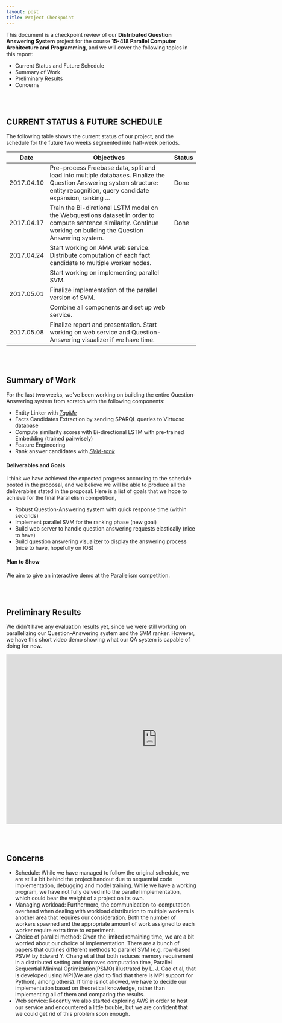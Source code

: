 ```yaml
---
layout: post
title: Project Checkpoint
---
```


This document is a checkpoint review of our **Distributed Question Answering System** project for the course **15-418 Parallel Computer Architecture and Programming**, and we will cover the following topics in this report:
* Current Status and Future Schedule
* Summary of Work
* Preliminary Results
* Concerns

<br><br>

## CURRENT STATUS & FUTURE SCHEDULE

The following table shows the current status of our project, and the schedule for the future two weeks segmented into half-week periods.

| Date       | Objectives                                                                                                                                                                      | Status |
|------------|---------------------------------------------------------------------------------------------------------------------------------------------------------------------------------|--------|
| 2017.04.10 | Pre-process Freebase data, split and load into multiple databases. Finalize the Question Answering system structure: entity recognition, query candidate expansion, ranking ... | Done   |
| 2017.04.17 | Train the Bi-diretional LSTM model on the Webquestions dataset in order to compute sentence similarity. Continue working on building the Question Answering system.             | Done   |
| 2017.04.24 | Start working on AMA web service. Distribute computation of each fact candidate to multiple worker nodes.                                                                       |        |
|            | Start working on implementing parallel SVM.                                                                                                                                     |        |
| 2017.05.01 | Finalize implementation of the parallel version of SVM.                                                                                                                         |        |
|            | Combine all components and set up web service.                                                                                                                                  |        |
| 2017.05.08 | Finalize report and presentation. Start working on web service and Question-Answering visualizer if we have time.                                                               |        |

<br><br>


## Summary of Work

For the last two weeks, we've been working on building the entire Question-Answering system from scratch with the following components:
* Entity Linker with [*TagMe*](https://tagme.d4science.org/tagme/)
* Facts Candidates Extraction by sending SPARQL queries to Virtuoso database
* Compute similarity scores with Bi-directional LSTM with pre-trained Embedding (trained pairwisely)
* Feature Engineering
* Rank answer candidates with [*SVM-rank*](https://www.cs.cornell.edu/People/tj/svm_light/svm_rank.html)




#### Deliverables and Goals
I think we have achieved the expected progress according to the schedule posted in the proposal, and we believe we will be able to produce all the deliverables stated in the proposal. Here is a list of goals that we hope to achieve for the final Parallelism competition,
* Robust Question-Answering system with quick response time (within seconds)
* Implement parallel SVM for the ranking phase (new goal)
* Build web server to handle question answering requests elastically (nice to have)
* Build question answering visualizer to display the answering process (nice to have, hopefully on IOS)


#### Plan to Show
We aim to give an interactive demo at the Parallelism competition.

<br><br>


## Preliminary Results

We didn't have any evaluation results yet, since we were still working on parallelizing our Question-Answering system and the SVM ranker. However, we have this short video demo showing what our QA system is capable of doing for now.

<iframe width="800" height="450" src="https://www.youtube.com/embed/wOyso7gFJfU" frameborder="0" allowfullscreen></iframe>

<br><br>


## Concerns

* Schedule: While we have managed to follow the original schedule, we are still a bit behind the project handout due to sequential code implementation, debugging and model training. While we have a working program, we have not fully delved into the parallel implementation, which could bear the weight of a project on its own. 
* Managing workload: Furthermore, the communication-to-computation overhead when dealing with workload distribution to multiple workers is another area that requires our consideration. Both the number of workers spawned and the appropriate amount of work assigned to each worker require extra time to experiment.
* Choice of parallel method: Given the limited remaining time, we are a bit worried about our choice of implementation. There are a bunch of papers that outlines different methods to parallel SVM (e.g. row-based PSVM by Edward Y. Chang et al that both reduces memory requirement in a distributed setting and improves computation time, Parallel Sequential Minimal Optimization(PSMO) illustrated by L. J. Cao et al, that is developed using MPI(We are glad to find that there is MPI support for Python), among others). If time is not allowed, we have to decide our implementation based on theoretical knowledge, rather than implementing all of them and comparing the results.
* Web service: Recently we also started exploring AWS in order to host our service and encountered a little trouble, but we are confident that we could get rid of this problem soon enough.

<br><br>
